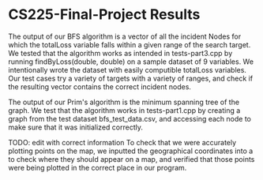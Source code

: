 # CS225-Final-Project Results

The output of our BFS algorithm is a vector of all the incident Nodes for which the totalLoss variable falls within a given range of the search target. We tested that the algorithm works as intended in tests-part3.cpp by running findByLoss(double, double) on a sample dataset of 9 variables. We intentionally wrote the dataset with easily computible totalLoss variables. Our test cases try a variety of targets with a variety of ranges, and check if the resulting vector contains the correct incident nodes.

The output of our Prim's algorithm is the minimum spanning tree of the graph. We test that the algorithm works in tests-part1.cpp by creating a graph from the test dataset bfs_test_data.csv, and accessing each node to make sure that it was initialized correctly.

TODO: edit with correct information
To check that we were accurately plotting points on the map, we inputted the geographical coordinates into a <website> to check where they should appear on a map, and verified that those points were being plotted in the correct place in our program.